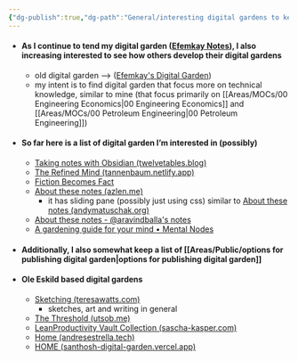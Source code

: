 ```yaml
---
{"dg-publish":true,"dg-path":"General/interesting digital gardens to keep in view.md","permalink":"/general/interesting-digital-gardens-to-keep-in-view/","title":"interesting digital gardens to keep in view","tags":["Reference"],"created":"2022-09-04","updated":"2024-07-31"}
---
```



- #### As I continue to tend my digital garden ([Efemkay Notes](https://efemkay-notes.netlify.app/)), I also increasing interested to see how others develop their digital gardens
	- old digital garden –> ([Efemkay's Digital Garden](https://efemkay.github.io/digital-garden/))
	- my intent is to find digital garden that focus more on technical knowledge, similar to mine (that focus primarily on [[Areas/MOCs/00 Engineering Economics\|00 Engineering Economics]] and [[Areas/MOCs/00 Petroleum Engineering\|00 Petroleum Engineering]])
- #### So far here is a list of digital garden I’m interested in (possibly)
	- [Taking notes with Obsidian (twelvetables.blog)](https://www.twelvetables.blog/taking-notes-with-obsidian/)
	- [The Refined Mind (tannenbaum.netlify.app)](https://tannenbaum.netlify.app/)
	- [Fiction Becomes Fact](https://fictionbecomesfact.com/)
	- [About these notes (azlen.me)](https://notes.azlen.me/g3tibyfv/)
		- it has sliding pane (possibly just using css) similar to [About these notes (andymatuschak.org)](https://notes.andymatuschak.org/About_these_notes)
	- [About these notes - @aravindballa's notes](https://notes.aravindballa.com/)
	- [A gardening guide for your mind • Mental Nodes](https://www.mentalnodes.com/a-gardening-guide-for-your-mind)
- #### Additionally, I also somewhat keep a list of [[Areas/Public/options for publishing digital garden\|options for publishing digital garden]]
- #### Ole Eskild based digital gardens
	- [Sketching (teresawatts.com)](https://teresawatts.com/sketching/)
		- sketches, art and writing in general
	- [The Threshold (utsob.me)](https://hermitage.utsob.me/)
	- [LeanProductivity Vault Collection (sascha-kasper.com)](https://wiki.sascha-kasper.com/)
	- [Home (andresestrella.tech)](https://andresestrella.tech/)
	- [HOME (santhosh-digital-garden.vercel.app)](https://santhosh-digital-garden.vercel.app/)



